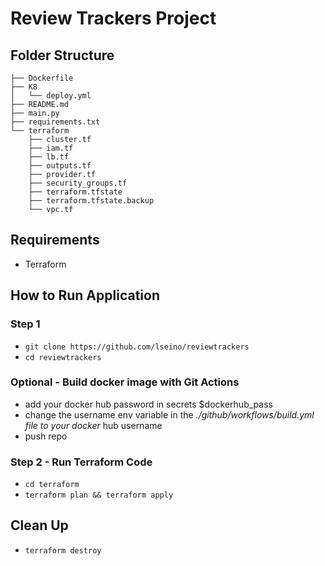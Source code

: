 # Review Trackers Project

## Folder Structure
```
├── Dockerfile
├── K8
│   └── deploy.yml
├── README.md
├── main.py
├── requirements.txt
└── terraform
    ├── cluster.tf
    ├── iam.tf
    ├── lb.tf
    ├── outputs.tf
    ├── provider.tf
    ├── security_groups.tf
    ├── terraform.tfstate
    ├── terraform.tfstate.backup
    └── vpc.tf
```

## Requirements
- Terraform 

## How to Run Application
### Step 1
- `git clone https://github.com/lseino/reviewtrackers`
- `cd reviewtrackers`

### Optional - Build docker image with Git Actions
- add your docker hub password in secrets $dockerhub_pass
- change the username env variable in the *./github/workflows/build.yml file to your docker* hub username
- push repo

### Step 2 - Run Terraform Code
- `cd terraform`
- `terraform plan && terraform apply`

## Clean Up
- `terraform destroy`

